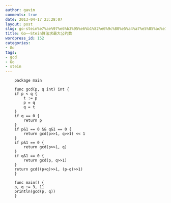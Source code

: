 ```yaml
---
author: gavin
comments: true
date: 2013-04-17 23:28:07
layout: post
slug: go-stein%e7%ae%97%e6%b3%95%e6%b1%82%e6%9c%80%e5%a4%a7%e5%85%ac%e7%ba%a6%e6%95%b0
title: Go——Stein算法求最大公约数
wordpress_id: 152
categories:
- Go
tags:
- gcd
- Go
- stein
---
```



	  







	  





    
        package main
    
        func gcd(p, q int) int {
    	if p < q {
    	    t := p
    	    p = q
    	    q = t
    	}
    	if q == 0 {
    	    return p
    	}
    	if p&1 == 0 && q&1 == 0 {
    	    return gcd(p>>1, q>>1) << 1
    	}
    	if p&1 == 0 {
    	    return gcd(p>>1, q)
    	}
    	if q&1 == 0 {
    	    return gcd(p, q>>1)
    	}
    	return gcd((p+q)>>1, (p-q)>>1)
        }
    
        func main() {
    	p, q := 3, 11
    	println(gcd(p, q))
        }





	  


